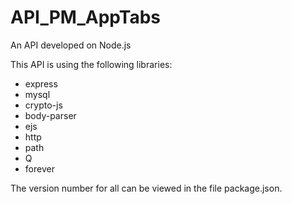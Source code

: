 # API_PM_AppTabs
An API developed on Node.js

This API is using the following libraries:
- express
- mysql
- crypto-js
- body-parser
- ejs
- http
- path
- Q
- forever

The version number for all can be viewed in the file package.json.